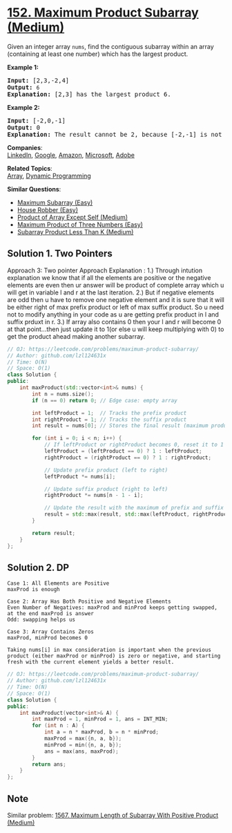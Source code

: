 # [152. Maximum Product Subarray (Medium)](https://leetcode.com/problems/maximum-product-subarray/)

<p>Given an integer array&nbsp;<code>nums</code>, find the contiguous subarray within an array (containing at least one number) which has the largest product.</p>

<p><strong>Example 1:</strong></p>

<pre><strong>Input:</strong> [2,3,-2,4]
<strong>Output:</strong> <code>6</code>
<strong>Explanation:</strong>&nbsp;[2,3] has the largest product 6.
</pre>

<p><strong>Example 2:</strong></p>

<pre><strong>Input:</strong> [-2,0,-1]
<strong>Output:</strong> 0
<strong>Explanation:</strong>&nbsp;The result cannot be 2, because [-2,-1] is not a subarray.</pre>


**Companies**:  
[LinkedIn](https://leetcode.com/company/linkedin), [Google](https://leetcode.com/company/google), [Amazon](https://leetcode.com/company/amazon), [Microsoft](https://leetcode.com/company/microsoft), [Adobe](https://leetcode.com/company/adobe)

**Related Topics**:  
[Array](https://leetcode.com/tag/array/), [Dynamic Programming](https://leetcode.com/tag/dynamic-programming/)

**Similar Questions**:
* [Maximum Subarray (Easy)](https://leetcode.com/problems/maximum-subarray/)
* [House Robber (Easy)](https://leetcode.com/problems/house-robber/)
* [Product of Array Except Self (Medium)](https://leetcode.com/problems/product-of-array-except-self/)
* [Maximum Product of Three Numbers (Easy)](https://leetcode.com/problems/maximum-product-of-three-numbers/)
* [Subarray Product Less Than K (Medium)](https://leetcode.com/problems/subarray-product-less-than-k/)

## Solution 1. Two Pointers

Approach 3: Two pointer Approach
Explanation :
1.) Through intution explanation we know that if all the elements are positive or the negative elements are even then ur 
answer will be product of complete array which u will get in variable l and r at the last iteration.
2.) But if negative elements are odd then u have to remove one negative element and it is sure that it will be either 
right of max prefix product or left of max suffix product. So u need not to modify anything in your code as u are 
getting prefix product in l and suffix prduxt in r.
3.) If array also contains 0 then your l and r will become 0 at that point...then just update it to 1(or else u 
will keep multiplying with 0) to get the product ahead making another subarray.

```cpp
// OJ: https://leetcode.com/problems/maximum-product-subarray/
// Author: github.com/lzl124631x
// Time: O(N)
// Space: O(1)
class Solution {
public:
    int maxProduct(std::vector<int>& nums) {
        int n = nums.size();
        if (n == 0) return 0; // Edge case: empty array

        int leftProduct = 1;  // Tracks the prefix product
        int rightProduct = 1; // Tracks the suffix product
        int result = nums[0]; // Stores the final result (maximum product found so far)

        for (int i = 0; i < n; i++) {
            // If leftProduct or rightProduct becomes 0, reset it to 1
            leftProduct = (leftProduct == 0) ? 1 : leftProduct;
            rightProduct = (rightProduct == 0) ? 1 : rightProduct;

            // Update prefix product (left to right)
            leftProduct *= nums[i];

            // Update suffix product (right to left)
            rightProduct *= nums[n - 1 - i];

            // Update the result with the maximum of prefix and suffix products
            result = std::max(result, std::max(leftProduct, rightProduct));
        }

        return result;
    }
};
```

## Solution 2. DP

```
Case 1: All Elements are Positive
maxProd is enough

Case 2: Array Has Both Positive and Negative Elements
Even Number of Negatives: maxProd and minProd keeps getting swapped, at the end maxProd is answer
Odd: swapping helps us

Case 3: Array Contains Zeros
maxProd, minProd becomes 0

Taking nums[i] in max consideration is important when the previous product (either maxProd or minProd) is zero or negative, and starting fresh with the current element yields a better result.

```

```cpp
// OJ: https://leetcode.com/problems/maximum-product-subarray/
// Author: github.com/lzl124631x
// Time: O(N)
// Space: O(1)
class Solution {
public:
    int maxProduct(vector<int>& A) {
        int maxProd = 1, minProd = 1, ans = INT_MIN;
        for (int n : A) {
            int a = n * maxProd, b = n * minProd;
            maxProd = max({n, a, b});
            minProd = min({n, a, b});
            ans = max(ans, maxProd);
        }
        return ans;
    }
};
```

## Note

Similar problem: [1567. Maximum Length of Subarray With Positive Product (Medium)](https://leetcode.com/problems/maximum-length-of-subarray-with-positive-product/)
